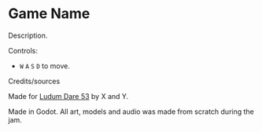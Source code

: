 # Game Name

Description.

Controls:
  - `W` `A` `S` `D` to move.

Credits/sources

Made for [Ludum Dare 53](https://ldjam.com/events/ludum-dare/X/game-name) by X and Y.

Made in Godot. All art, models and audio was made from scratch during the jam.
